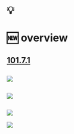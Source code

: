 # 💡
# 🆕 overview

[101.7.1](https://github.com/digital-sustainability/module-eoss-ospo101/blob/main/module7/README.md#open-source-project-creation-overview)
--
![](https://github.com/digital-sustainability/module-eoss-ospo101/raw/main/module7/questions-to-ask.png)
--
![](https://github.com/digital-sustainability/module-eoss-ospo101/raw/main/module7/release-early.png)
--
![](https://github.com/digital-sustainability/module-eoss-ospo101/raw/main/module7/good-reasons-to-opensource.png)
--
![](https://github.com/digital-sustainability/module-eoss-ospo101/raw/main/module7/bad-reasons-to-create-opensource.png)
